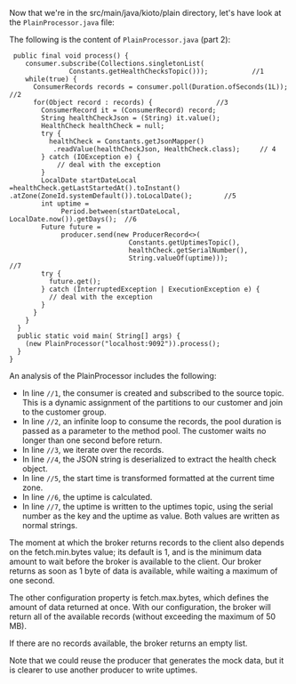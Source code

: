 
Now that we're in the src/main/java/kioto/plain directory, let's have  look at the `PlainProcessor.java` file:

The following is the content of `PlainProcessor.java` (part 2):

```
 public final void process() {
    consumer.subscribe(Collections.singletonList(
               Constants.getHealthChecksTopic()));           //1
    while(true) {
      ConsumerRecords records = consumer.poll(Duration.ofSeconds(1L)); //2
      for(Object record : records) {                //3
        ConsumerRecord it = (ConsumerRecord) record;
        String healthCheckJson = (String) it.value();
        HealthCheck healthCheck = null;
        try {
          healthCheck = Constants.getJsonMapper()
           .readValue(healthCheckJson, HealthCheck.class);     // 4
        } catch (IOException e) {
            // deal with the exception
        }
        LocalDate startDateLocal =healthCheck.getLastStartedAt().toInstant()                   .atZone(ZoneId.systemDefault()).toLocalDate();        //5
        int uptime =
             Period.between(startDateLocal, LocalDate.now()).getDays();  //6
        Future future =
             producer.send(new ProducerRecord<>(
                              Constants.getUptimesTopic(),
                              healthCheck.getSerialNumber(),
                              String.valueOf(uptime)));                  //7
        try {
          future.get();
        } catch (InterruptedException | ExecutionException e) {
          // deal with the exception
        }
      }
    }
  }
  public static void main( String[] args) {
    (new PlainProcessor("localhost:9092")).process();
  }
}
````

An analysis of the PlainProcessor includes the following:

- In line `//1`, the consumer is created and subscribed to the source topic. This is a dynamic assignment of the partitions to our customer and join to the customer group. 
- In line `//2`, an infinite loop to consume the records, the pool duration is passed as a parameter to the method pool. The customer waits no longer than one second before return.
- In line `//3`, we iterate over the records.
- In line `//4`, the JSON string is deserialized to extract the health check object.
- In line `//5`, the start time is transformed formatted at the current time zone.
- In line `//6`, the uptime is calculated.
- In line `//7`, the uptime is written to the uptimes topic, using the serial number as the key and the uptime as value. Both values are written as normal strings.

The moment at which the broker returns records to the client also depends on the fetch.min.bytes value; its default is 1, and is the minimum data amount to wait before the broker is available to the client. Our broker returns as soon as 1 byte of data is available, while waiting a maximum of one second.

The other configuration property is fetch.max.bytes, which defines the amount of data returned at once. With our configuration, the broker will return all of the available records (without exceeding the maximum of 50 MB).

If there are no records available, the broker returns an empty list.

Note that we could reuse the producer that generates the mock data, but it is clearer to use another producer to write uptimes.

